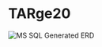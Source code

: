 # TARge20
![MS SQL Generated ERD](/TARge20/blob/master/Screenshot%202022-06-09%20203151.png?raw=true "Generated ERD")
